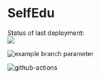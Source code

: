 # SelfEdu

Status of last deployment: <br>
<img src="https://github.com/Masimaka/SelfEdu/workflows/CI/badge.svg?"></br>

![example branch parameter](https://github.com/Masimaka/SelfEdu/workflows/CI/badge.svg?branch=learn/github-actions)

![github-actions](https://github.com/Masimaka/SelfEdu/workflows/CI/badge.svg?branch=learn/github-actions)